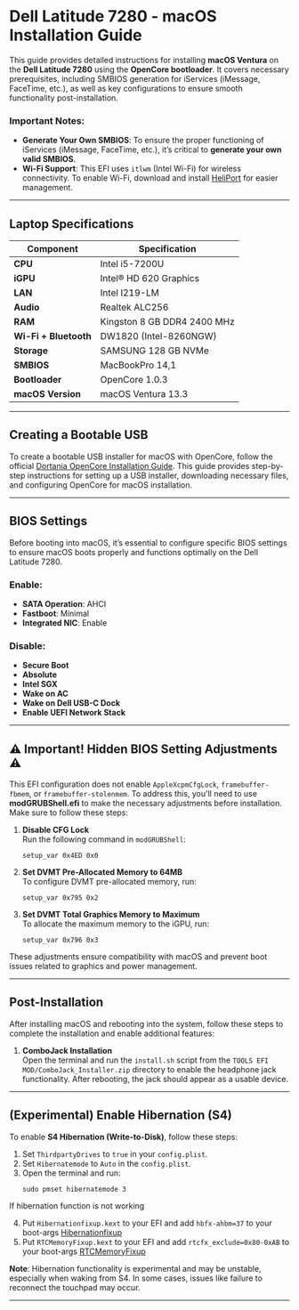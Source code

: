 # Dell Latitude 7280 - macOS Installation Guide

This guide provides detailed instructions for installing **macOS Ventura** on the **Dell Latitude 7280** using the **OpenCore bootloader**. It covers necessary prerequisites, including SMBIOS generation for iServices (iMessage, FaceTime, etc.), as well as key configurations to ensure smooth functionality post-installation.

### Important Notes:
- **Generate Your Own SMBIOS**: To ensure the proper functioning of iServices (iMessage, FaceTime, etc.), it’s critical to **generate your own valid SMBIOS**.
- **Wi-Fi Support**: This EFI uses `itlwm` (Intel Wi-Fi) for wireless connectivity. To enable Wi-Fi, download and install [HeliPort](https://github.com/OpenIntelWireless/HeliPort) for easier management.

---

## Laptop Specifications

| Component                  | Specification                         |
|----------------------------|---------------------------------------|
| **CPU**                     | Intel i5-7200U                       |
| **iGPU**                    | Intel® HD 620 Graphics                |
| **LAN**                     | Intel I219-LM                         |
| **Audio**                   | Realtek ALC256                       |
| **RAM**                     | Kingston 8 GB DDR4 2400 MHz           |
| **Wi-Fi + Bluetooth**       | DW1820 (Intel-8260NGW)                |
| **Storage**                 | SAMSUNG 128 GB NVMe                   |
| **SMBIOS**                  | MacBookPro 14,1                       |
| **Bootloader**              | OpenCore 1.0.3                        |
| **macOS Version**           | macOS Ventura 13.3                    |

---

## Creating a Bootable USB

To create a bootable USB installer for macOS with OpenCore, follow the official [Dortania OpenCore Installation Guide](https://dortania.github.io/OpenCore-Install-Guide/installer-guide/). This guide provides step-by-step instructions for setting up a USB installer, downloading necessary files, and configuring OpenCore for macOS installation.

---

## BIOS Settings

Before booting into macOS, it’s essential to configure specific BIOS settings to ensure macOS boots properly and functions optimally on the Dell Latitude 7280.

### Enable:
- **SATA Operation**: AHCI
- **Fastboot**: Minimal
- **Integrated NIC**: Enable

### Disable:
- **Secure Boot**
- **Absolute**
- **Intel SGX**
- **Wake on AC**
- **Wake on Dell USB-C Dock**
- **Enable UEFI Network Stack**

---

## ⚠️ Important! Hidden BIOS Setting Adjustments ⚠️

This EFI configuration does not enable `AppleXcpmCfgLock`, `framebuffer-fbmem`, or `framebuffer-stolenmem`. To address this, you'll need to use **modGRUBShell.efi** to make the necessary adjustments before installation. Make sure to follow these steps:

1. **Disable CFG Lock**  
   Run the following command in `modGRUBShell`:  
   ```
   setup_var 0x4ED 0x0
   ```

2. **Set DVMT Pre-Allocated Memory to 64MB**  
   To configure DVMT pre-allocated memory, run:  
   ```
   setup_var 0x795 0x2
   ```

3. **Set DVMT Total Graphics Memory to Maximum**  
   To allocate the maximum memory to the iGPU, run:  
   ```
   setup_var 0x796 0x3
   ```

These adjustments ensure compatibility with macOS and prevent boot issues related to graphics and power management.

---

## Post-Installation

After installing macOS and rebooting into the system, follow these steps to complete the installation and enable additional features:

1. **ComboJack Installation**  
   Open the terminal and run the `install.sh` script from the `TOOLS EFI MOD/ComboJack_Installer.zip` directory to enable the headphone jack functionality. After rebooting, the jack should appear as a usable device.

---

## (Experimental) Enable Hibernation (S4)

To enable **S4 Hibernation (Write-to-Disk)**, follow these steps:

1. Set `ThirdpartyDrives` to `true` in your `config.plist`.
2. Set `Hibernatemode` to `Auto` in the `config.plist`.
3. Open the terminal and run:  
   ```
   sudo pmset hibernatemode 3
   ```
If hibernation function is not working

4. Put `Hibernationfixup.kext` to your EFI and add `hbfx-ahbm=37` to your boot-args [Hibernationfixup](https://github.com/acidanthera/HibernationFixup)
5. Put `RTCMemoryFixup.kext` to your EFI and add `rtcfx_exclude=0x80-0xAB` to your boot-args [RTCMemoryFixup](https://github.com/acidanthera/RTCMemoryFixup)

**Note**: Hibernation functionality is experimental and may be unstable, especially when waking from S4. In some cases, issues like failure to reconnect the touchpad may occur.

---
